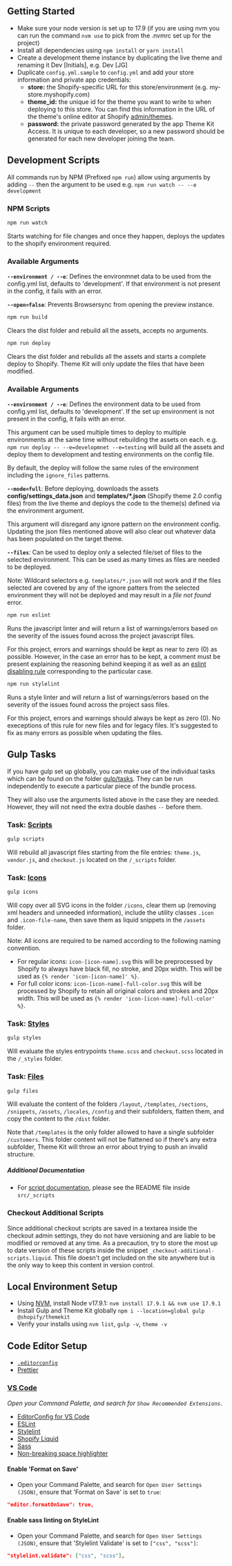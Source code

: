 ## Getting Started

- Make sure your node version is set up to 17.9 (if you are using nvm you can run the command `nvm use` to pick from the .nvmrc set up for the project)
- Install all dependencies using `npm install` or `yarn install`
- Create a development theme instance by duplicating the live theme and renaming it Dev \[Initials\], e.g. Dev \[JG\]
- Duplicate `config.yml.sample` to `config.yml` and add your store information and private app credentials:
  - **store:** the Shopify-specific URL for this store/environment (e.g. my-store.myshopify.com)
  - **theme_id:** the unique id for the theme you want to write to when deploying to this store. You can find this information in the URL of the theme's online editor at Shopify [admin/themes](https://shopify.com/admin/themes).
  - **password:** the private password generated by the app Theme Kit Access. It is unique to each developer, so a new password should be generated for each new developer joining the team.

## Development Scripts

All commands run by NPM (Prefixed `npm run`) allow using arguments by adding `--` then the argument to be used e.g. `npm run watch -- --e development`

### NPM Scripts

```bash
npm run watch
```

Starts watching for file changes and once they happen, deploys the updates to the shopify environment required.

### Available Arguments

**`--environment / --e`**: Defines the environmnet data to be used from the config.yml list, defaults to 'development'. If that environment is not present in the config, it fails with an error.

**`--open=false`**: Prevents Browsersync from opening the preview instance.

```bash
npm run build
```

Clears the dist folder and rebuild all the assets, accepts no arguments.

```bash
npm run deploy
```

Clears the dist folder and rebuilds all the assets and starts a complete deploy to Shopify. Theme Kit will only update the files that have been modified.

### Available Arguments

**`--environment / --e`**: Defines the environment data to be used from config.yml list, defaults to 'development'. If the set up environment is not present in the config, it fails with an error.

This argument can be used multiple times to deploy to multiple environments at the same time without rebuilding the assets on each. e.g. `npm run deploy -- --e=developmnet --e=testing` will build all the assets and deploy them to development and testing environments on the config file.

By default, the deploy will follow the same rules of the environment including the `ignore_files` patterns.

**`--mode=full`**: Before deploying, downloads the assets **config/settings_data.json** and **templates/\*.json** (Shopify theme 2.0 config files) from the live theme and deploys the code to the theme(s) defined via the environment argument.

This argument will disregard any ignore pattern on the environment config. Updating the json files mentioned above will also clear out whatever data has been populated on the target theme.

**`--files`**: Can be used to deploy only a selected file/set of files to the selected environment. This can be used as many times as files are needed to be deployed.

Note: Wildcard selectors e.g. `templates/*.json` will not work and if the files selected are covered by any of the ignore patters from the selected environment they will not be deployed and may result in a _file not found_ error.

```bash
npm run eslint
```

Runs the javascript linter and will return a list of warnings/errors based on the severity of the issues found across the project javascript files.

For this project, errors and warnings should be kept as near to zero (0) as possible. However, in the case an error has to be kept, a comment must be present explaining the reasoning behind keeping it as well as an [eslint disabling rule](https://eslint.org/docs/latest/user-guide/configuring/rules#disabling-rules) corresponding to the particular case.

```bash
npm run stylelint
```

Runs a style linter and will return a list of warnings/errors based on the severity of the issues found across the project sass files.

For this project, errors and warnings should always be kept as zero (0). No execeptions of this rule for new files and for legacy files. It's suggested to fix as many errors as possible when updating the files.

## Gulp Tasks

If you have gulp set up globally, you can make use of the individual tasks which can be found on the folder [gulp/tasks](gulp/tasks). They can be run independently to execute a particular piece of the bundle process.

They will also use the arguments listed above in the case they are needed. However, they will not need the extra double dashes `--` before them.

### Task: [Scripts](gulp/tasks/scripts-browserify.js)

```bash
gulp scripts
```

Will rebuild all javascript files starting from the file entries: `theme.js`, `vendor.js`, and `checkout.js` located on the `/_scripts` folder.

### Task: [Icons](gulp/tasks/icons.js)

```bash
gulp icons
```

Will copy over all SVG icons in the folder `/icons`, clear them up (removing xml headers and unneeded information), include the utility classes `.icon` and `.icon-file-name`, then save them as liquid snippets in the `/assets` folder.

Note: All icons are required to be named according to the following naming convention.

- For regular icons: `icon-[icon-name].svg` this will be preprocessed by Shopify to always have black fill, no stroke, and 20px width. This will be used as `{% render 'icon-[icon-name]' %}`.
- For full color icons: `icon-[icon-name]-full-color.svg` this will be processed by Shopify to retain all original colors and strokes and 20px width. This will be used as `{% render 'icon-[icon-name]-full-color' %}`.

### Task: [Styles](gulp/tasks/styles.js)

```bash
gulp styles
```

Will evaluate the styles entrypoints `theme.scss` and `checkout.scss` located in the `/_styles` folder.

### Task: [Files](gulp/tasks/theme-files.js)

```bash
gulp files
```

Will evaluate the content of the folders `/layout`, `/templates`, `/sections`, `/snippets`, `/assets`, `/locales`, `/config` and their subfolders, flatten them, and copy the content to the `/dist` folder.

Note that `/templates` is the only folder allowed to have a single subfolder `/customers`. This folder content will not be flattened so if there's any extra subfolder, Theme Kit will throw an error about trying to push an invalid structure.

##### Additional Documentation

- For [script documentation](src/_scripts/README.md), please see the README file inside `src/_scripts`

### Checkout Additional Scripts

Since additional checkout scripts are saved in a textarea inside the checkout admin settings, they do not have versioning and are liable to be modified or removed at any time. As a precaution, try to store the most up to date version of these scripts inside the snippet `_checkout-additional-scripts.liquid`. This file doesn't get included on the site anywhere but is the only way to keep this content in version control.

## Local Environment Setup

- Using [NVM](https://github.com/nvm-sh/nvm#install--update-script), install Node v17.9.1: `nvm install 17.9.1 && nvm use 17.9.1`
- Install Gulp and Theme Kit globally `npm i --location=global gulp @shopify/themekit`
- Verify your installs using `nvm list`, `gulp -v`, `theme -v`

## Code Editor Setup

- [`.editorconfig`](https://editorconfig.org/#download)
- [Prettier](https://prettier.io/docs/en/editors.html)

### [VS Code](https://code.visualstudio.com/)

_Open your Command Palette, and search for `Show Recommended Extensions`_.

- [EditorConfig for VS Code](https://marketplace.visualstudio.com/items?itemName=EditorConfig.EditorConfig)
- [ESLint](https://marketplace.visualstudio.com/items?itemName=dbaeumer.vscode-eslint)
- [Stylelint](https://marketplace.visualstudio.com/items?itemName=stylelint.vscode-stylelint)
- [Shopify Liquid](https://marketplace.visualstudio.com/items?itemName=Shopify.theme-check-vscode)
- [Sass](https://marketplace.visualstudio.com/items?itemName=Syler.sass-indented)
- [Non-breaking space highlighter](https://marketplace.visualstudio.com/items?itemName=viktorzetterstrom.non-breaking-space-highlighter)

#### Enable 'Format on Save'

- Open your Command Palette, and search for `Open User Settings (JSON)`, ensure that 'Format on Save' is set to `true`:

```json
"editor.formatOnSave": true,
```

#### Enable sass linting on StyleLint

- Open your Command Palette, and search for `Open User Settings (JSON)`, ensure that 'Stylelint Validate' is set to `["css", "scss"]`:

```json
"stylelint.validate": ["css", "scss"],
```
